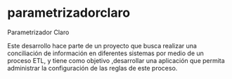 # parametrizadorclaro
Parametrizador Claro

Este desarrollo hace parte de un proyecto que busca realizar una conciliación de
información en diferentes sistemas por medio de un proceso ETL, y tiene como
objetivo ,desarrollar una aplicación que permita administrar la configuración de las
reglas de este proceso.
